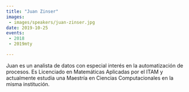 ```yaml
---
title: "Juan Zinser"
images:
 - images/speakers/juan-zinser.jpg
date: 2019-10-25
events:
 - 2018
 - 2019mty

---
```


Juan es un analista de datos con especial interés en la automatización de procesos. Es Licenciado en Matemáticas Aplicadas por el ITAM y actualmente estudia una Maestría en Ciencias Computacionales en la misma institución.